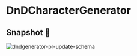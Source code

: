 # DnDCharacterGenerator

## Snapshot 📸
![dndgenerator-pr-update-schema](https://user-images.githubusercontent.com/8409475/57703386-f5be3500-762d-11e9-8549-295b71995e47.gif)
